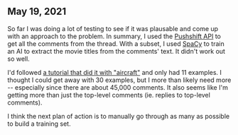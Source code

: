 ## May 19, 2021

So far I was doing a lot of testing to see if it was plausable and come up with an approach to the problem. In summary, I used the [Pushshift API](https://pushshift.io/) to get all the comments from the thread. With a subset, I used [SpaCy](https://spacy.io/) to train an AI to extract the movie titles from the comments' text. It didn't work out so well.

I'd followed [a tutorial that did it with "aircraft"](https://towardsdatascience.com/using-spacy-3-0-to-build-a-custom-ner-model-c9256bea098) and only had 11 examples. I thought I could get away with 30 examples, but I more than likely need more -- especially since there are about 45,000 comments. It also seems like I'm getting more than just the top-level comments (ie. replies to top-level comments).

I think the next plan of action is to manually go through as many as possible to build a training set.
